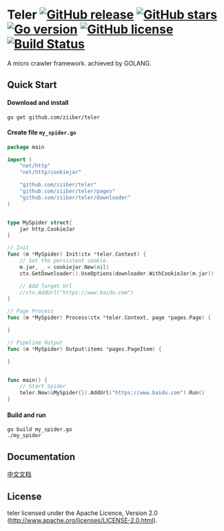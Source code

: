 # Teler   [![GitHub release](https://img.shields.io/badge/pre%20release-v0.3-blue.svg)](https://github.com/ziiber/teler/releases) [![GitHub stars](https://img.shields.io/github/stars/ziiber/teler.svg)](https://github.com/ziiber/teler/stargazers) [![Go version](https://img.shields.io/badge/Go-%3E1.7-brightgreen.svg)](https://github.com/ziiber/teler) [![GitHub license](https://img.shields.io/github/license/ziiber/teler.svg)](https://github.com/ziiber/teler/blob/master/LICENSE) [![Build Status](https://travis-ci.org/ziiber/teler.svg?branch=master)](https://travis-ci.org/ziiber/teler)



  A micro crawler framework. achieved by GOLANG.

## Quick Start

#### Download and install

    go get github.com/ziiber/teler
    
#### Create file `my_spider.go`
```go
package main

import (
	"net/http"
	"net/http/cookiejar"

	"github.com/ziiber/teler"
	"github.com/ziiber/teler/pages"
	"github.com/ziiber/teler/downloader"
)


type MySpider struct{
	jar http.CookieJar
}

// Init
func (m *MySpider) Init(ctx *teler.Context) {
	// Set the persistent cookie.
	m.jar, _ = cookiejar.New(nil)
	ctx.GetDownloader().UseOptions(downloader.WithCookieJar(m.jar))

	// Add Target Url
	//ctx.AddUrl("https://www.baidu.com")
}

// Page Process
func (m *MySpider) Process(ctx *teler.Context, page *pages.Page) {

}

// Pipeline Output
func (m *MySpider) Output(items *pages.PageItem) {

}


func main() {
	// Start Spider
	teler.New(&MySpider{}).AddUrl("https://www.baidu.com").Run()
}

```

#### Build and run

    go build my_spider.go
    ./my_spider
    
## Documentation
[中文文档](https://github.com/ziiber/teler/wiki/%E6%A1%86%E6%9E%B6%E7%AE%80%E4%BB%8B)
    
## License

teler licensed under the Apache Licence, Version 2.0
(http://www.apache.org/licenses/LICENSE-2.0.html).
